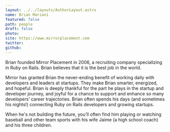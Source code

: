 ```yaml
---
layout: ../../layouts/AuthorLayout.astro
name: Brian Mariani
featured: false
path: people
draft: false
photo: 
site: https://www.mirrorplacement.com
twitter: 
github: 
---
```


Brian founded Mirror Placement in 2006, a recruiting company specializing in Ruby on Rails. Brian believes that it is the best job in the world. 

Mirror has granted Brian the never-ending benefit of working daily with developers and leaders at startups. They make Brian smarter, energized, and hopeful. Brian is deeply thankful for the part he plays in the startup and developer journey, and joyful for a chance to support and enhance so many developers’ career trajectories. Brian often spends his days (and sometimes his nights!) connecting Ruby on Rails developers and growing startups.

When he's not building the future, you’ll often find him playing or watching baseball and other team sports with his wife Jaime (a high school coach) and his three children.